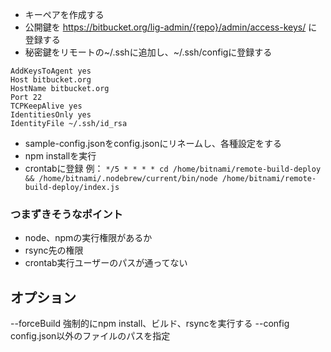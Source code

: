 * キーペアを作成する 
* 公開鍵を https://bitbucket.org/lig-admin/{repo}/admin/access-keys/ に登録する
* 秘密鍵をリモートの~/.sshに追加し、~/.ssh/configに登録する 
``` 
AddKeysToAgent yes
Host bitbucket.org
HostName bitbucket.org
Port 22
TCPKeepAlive yes
IdentitiesOnly yes
IdentityFile ~/.ssh/id_rsa
``` 
* sample-config.jsonをconfig.jsonにリネームし、各種設定をする
* npm installを実行
* crontabに登録 例： ```*/5 * * * * cd /home/bitnami/remote-build-deploy && /home/bitnami/.nodebrew/current/bin/node /home/bitnami/remote-build-deploy/index.js``` 

### つまずきそうなポイント
* node、npmの実行権限があるか
* rsync先の権限
* crontab実行ユーザーのパスが通ってない

## オプション
--forceBuild
 強制的にnpm install、ビルド、rsyncを実行する
--config
 config.json以外のファイルのパスを指定